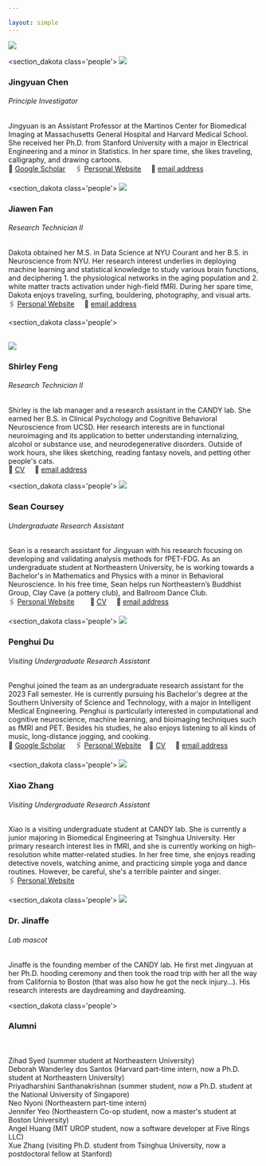 ```yaml
---

layout: simple
---
```


<div class='logo'>
	<div class='logo-wrap'>
	<img src="/images/LabMembers.png" >
</div>
</div>


<section_dakota class='people'>
	<img src="/images/Jingyuan.png">
	<div class='text'> 
	<h3>Jingyuan Chen</h3>
	<h6><em>Principle Investigator</em></h6>
    <p1>Jingyuan is an Assistant Professor at the Martinos Center for Biomedical Imaging at Massachusetts General Hospital and Harvard Medical School. She received her Ph.D. from Stanford University with a major in Electrical Engineering and a minor in Statistics. In her spare time, she likes traveling, calligraphy, and drawing cartoons.<br> 
	📖  <a href = "https://scholar.google.com/citations?user=x2-XVPUAAAAJ&hl=en&oi=ao">Google Scholar</a>
    &nbsp;&nbsp;&nbsp;
	🖇  <a href = "https://sites.google.com/view/jingyuan-e-chen/about">Personal Website</a> &nbsp;&nbsp;&nbsp;
	📧 <a href = "mailto:jechen@mgh.harvard.edu">email address</a>
    </p1>
</div>
</section_dakota>



<section_dakota class='people'>
	<img src="/images/Dakota.png" >
<div class='text'> 
	<h3>Jiawen Fan</h3>
	<h6><em>Research Technician II</em></h6>
    <p1>Dakota obtained her M.S. in Data Science at NYU Courant and her B.S. in Neuroscience from NYU. Her research interest underlies in deploying machine learning and statistical knowledge to study various brain functions, and deciphering 1. the physiological networks in the aging population and 2. white matter tracts activation under high-field fMRI. During her spare time, Dakota enjoys traveling, surfing, bouldering, photography, and visual arts. <br> 
    	🖇  <a href = "https://dakotafan.github.io/Portfolio/">Personal Website</a> &nbsp;&nbsp;&nbsp;
	📧 <a href = "mailto:jfan0@mgh.harvard.edu">email address</a>
    </p1> <br>
</div>
</section_dakota>


<section_dakota class='people'>
	<p> </p><br>
	<img src="/images/shirley.jpg" >
<div class='text'> 
	<h3>Shirley Feng</h3>
	<h6><em>Research Technician II</em></h6>
    <p1>Shirley is the lab manager and a research assistant in the CANDY lab. She earned her B.S. in Clinical Psychology and Cognitive Behavioral Neuroscience from UCSD. Her research interests are in functional neuroimaging and its application to better understanding internalizing, alcohol or substance use, and neurodegenerative disorders. Outside of work hours, she likes sketching, reading fantasy novels, and petting other people's cats. <br> 
	📄  <a href= "https://www.jechenlab.com/assets/Shirley_CV.pdf">CV</a> &nbsp;&nbsp;&nbsp;
	📧 <a href = "mailto:sfeng3@mgh.harvard.edu">email address</a>
    </p1> 
</div>
</section_dakota>

<section_dakota class='people'>
	<img src="/images/Sean.png" >
	<div class='text'> 
	<h3>Sean Coursey</h3>
	<h6><em>Undergraduate Research Assistant</em></h6>
    <p1>Sean is a research assistant for Jingyuan with his research focusing on developing and validating analysis methods for fPET-FDG. As an undergraduate student at Northeastern University, he is working towards a Bachelor's in Mathematics and Physics with a minor in Behavioral Neuroscience. In his free time, Sean helps run Northeastern’s Buddhist Group, Clay Cave (a pottery club), and Ballroom Dance Club.<br> 
	🖇  <a href = "https://www.seancoursey.com/">Personal Website</a> &nbsp;&nbsp;
    &nbsp;&nbsp;&nbsp;
	📄  <a href= "https://drive.google.com/file/d/1gNcb_G67HjOkPChk0lYX44-ITdEf6wLM/view">CV</a> &nbsp;&nbsp;&nbsp;
	📧 <a href = "mailto:SCOURSEY@mgh.harvard.edu">email address</a>
    </p1> 
</div>
</section_dakota>


<section_dakota class='people'>
	<img src="/images/Penghui.png" >
<div class='text'> 
	<h3>Penghui Du</h3>
	<h6><em>Visiting Undergraduate Research Assistant</em></h6>
    <p1>Penghui joined the team as an undergraduate research assistant for the 2023 Fall semester. He is currently pursuing his Bachelor's degree at the Southern University of Science and Technology, with a major in Intelligent Medical Engineering. Penghui is particularly interested in computational and cognitive neuroscience, machine learning, and bioimaging techniques such as fMRI and PET. Besides his studies, he also enjoys listening to all kinds of music, long-distance jogging, and cooking.<br> 
	📖  <a href = "https://scholar.google.com/citations?hl=zh-CN&user=RMFYKDYAAAAJ&view_op=list_works&gmla=ABEO0YpFxJq8w-fxYbaoNpDQh90oNAkj7t9EYk-ip4E_TzYhk62QxTuIRPomkLY1YLSSnY9Bbfts6MivJ5oLLy2vx5ZefZdSpexTZVX5ibI">Google Scholar</a>
    &nbsp;&nbsp;&nbsp;
	🖇  <a href = "https://penghui-du.com/">Personal Website</a>&nbsp;&nbsp;&nbsp;
	📄  <a href= "https://penghui-du.com/uploads/resume.pdf">CV</a> &nbsp;&nbsp;&nbsp;
	📧 <a href = "mailto:pedu@mgh.harvard.edu">email address</a>
    </p1> 
</div>
</section_dakota>

<section_dakota class='people'>
	<img src="/images/XiaoZhang.png" >
<div class='text'> 
	<h3>Xiao Zhang</h3>
	<h6><em>Visiting Undergraduate Research Assistant</em></h6>
    <p1>Xiao is a visiting undergraduate student at CANDY lab. She is currently a junior majoring in Biomedical Engineering at Tsinghua University. Her primary research interest lies in fMRI, and she is currently working on high-resolution white matter-related studies. In her free time, she enjoys reading detective novels, watching anime, and practicing simple yoga and dance routines. However, be careful, she's a terrible painter and singer. <br> 
    	🖇  <a href = "https://xzy-xyz.github.io/">Personal Website</a>
    </p1> 
</div>
</section_dakota>

<section_dakota class='people'>
	<img src="/images/giraffe.png" >
<div class='text'> 
	<h3>Dr. Jinaffe</h3>
	<h6><em>Lab mascot</em></h6>
    <p1>Jinaffe is the founding member of the CANDY lab. He first met Jingyuan at her Ph.D. hooding ceremony and then took the road trip with her all the way from California to Boston (that was also how he got the neck injury…). His research interests are daydreaming and daydreaming.  </p1>  
</div>
</section_dakota>




<section_dakota class='people'>

<div class='alumni'> 
		<h3>Alumni</h3>
		<br>
<br>
    <p1> 
Zihad Syed (summer student at Northeastern University)<br>
Deborah Wanderley dos Santos (Harvard part-time intern, now a Ph.D. student at Northeastern University)<br>
Priyadharshini Santhanakrishnan (summer student, now a Ph.D. student at the National University of Singapore)<br>
Neo Nyoni (Northeastern part-time intern)<br>
Jennifer Yeo (Northeastern Co-op student, now a master's student at Boston University)<br>
Angel Huang (MIT UROP student, now a software developer at Five Rings LLC)<br>
Xue Zhang (visiting Ph.D. student from Tsinghua University, now a postdoctoral fellow at Stanford)<br>
</p1>  
</div>
</section_dakota>



